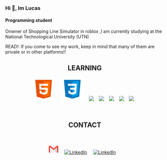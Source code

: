 ### Hi 👋, Im Lucas
#### Programming student

Onwner of Shopping Line Simulator in roblox ,I am currently studying at the National Technological University (UTN)

READ!: If you come to see my work, keep in mind that many of them are private or in other platforms!!

<h2 align="center">
  LEARNING
 </h2>
 
 <p align="center">
  <code><img height="75" src="https://github.com/chandan-reddy-k/chandan-reddy-k/blob/master/assets/html.png"></code> &nbsp;&nbsp;
  <code><img height="75" src="https://github.com/chandan-reddy-k/chandan-reddy-k/blob/master/assets/css.png"></code> &nbsp;&nbsp;
  <code><img height="75" src="https://upload.wikimedia.org/wikipedia/commons/b/ba/Javascript_badge.svg"></code> &nbsp;&nbsp;
  <code><img height="75" src="https://upload.wikimedia.org/wikipedia/commons/c/c3/Python-logo-notext.svg"></code> &nbsp;&nbsp;
  <code><img height="75" src="https://img.icons8.com/?size=100&id=13679&format=png&color=000000"></code> &nbsp;&nbsp;
  <code><img height="75" src="https://upload.wikimedia.org/wikipedia/commons/d/d7/Sql_data_base_with_logo.svg"></code> &nbsp;&nbsp;
  <code><img height="75" src="https://upload.wikimedia.org/wikipedia/commons/1/18/ISO_C%2B%2B_Logo.svg"></code> &nbsp;&nbsp;
</p>
<br/>
<p align="center">
</p>

<h2 align="center">
 CONTACT
 </h2>
 <br/>
<p align="center">
  <a href="mailto:lucasforlino2001@gmail.com"><img src="https://github.com/chandan-reddy-k/chandan-reddy-k/blob/master/assets/gmail.svg" width="30px" alt="mail"></a> &nbsp; &nbsp;
  <a href="https://www.linkedin.com/in/lucasforlino/"><img src="https://upload.wikimedia.org/wikipedia/commons/8/81/LinkedIn_icon.svg" width="30px" alt="LinkedIn"></a> &nbsp; &nbsp;
  <a href="https://www.instagram.com/lucasforlino/"><img src="https://upload.wikimedia.org/wikipedia/commons/9/95/Instagram_logo_2022.svg" width="30px" alt="LinkedIn"></a> &nbsp; &nbsp;
 









